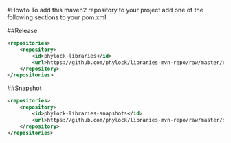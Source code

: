 #Howto
To add this maven2 repository to your project add one of the following sections to your pom.xml.

##Release
```xml
<repositories>
    <repository>
        <id>phylock-libraries</id>
        <url>https://github.com/phylock/libraries-mvn-repo/raw/master/release</url>
    </repository>
</repositories>
```

##Snapshot
```xml
<repositories>
    <repository>
        <id>phylock-libraries-snapshots</id>
        <url>https://github.com/phylock/libraries-mvn-repo/raw/master/snapshots</url>
    </repository>
</repositories>
```
